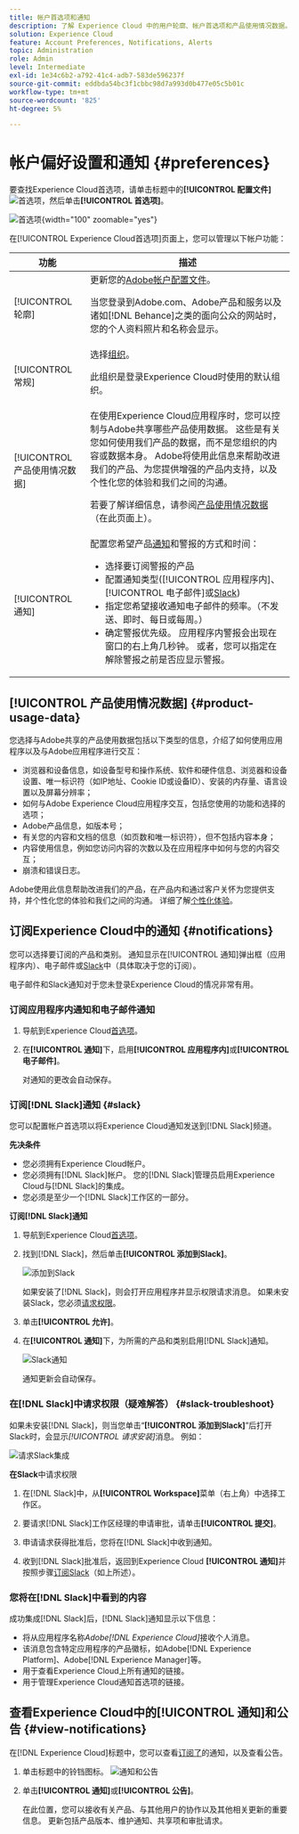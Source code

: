 ```yaml
---
title: 帐户首选项和通知
description: 了解 Experience Cloud 中的用户轮廓、帐户首选项和产品使用情况数据。订阅电子邮件和 [!DNL Slack]的产品通知，并设置产品警报。
solution: Experience Cloud
feature: Account Preferences, Notifications, Alerts
topic: Administration
role: Admin
level: Intermediate
exl-id: 1e34c6b2-a792-41c4-adb7-583de596237f
source-git-commit: eddbda54bc3f1cbbc98d7a993d0b477e05c5b01c
workflow-type: tm+mt
source-wordcount: '825'
ht-degree: 5%

---
```


# 帐户偏好设置和通知 {#preferences}

要查找Experience Cloud首选项，请单击标题中的&#x200B;**[!UICONTROL 配置文件]** ![首选项](../assets/preferences-icon-sm.png)，然后单击&#x200B;**[!UICONTROL 首选项]**。

![首选项](../assets/preferences-navigation.png){width="100" zoomable="yes"}

在[!UICONTROL Experience Cloud首选项]页面上，您可以管理以下帐户功能：

| 功能 | 描述 |
|--- |--- |
| [!UICONTROL 轮廓] | 更新您的[Adobe帐户配置文件](https://account.adobe.com/cn/profile)。 <p>当您登录到Adobe.com、Adobe产品和服务以及诸如[!DNL Behance]之类的面向公众的网站时，您的个人资料照片和名称会显示。 |
| [!UICONTROL 常规] | 选择[组织](../administration/organizations.md)。<p>此组织是登录Experience Cloud时使用的默认组织。 |
| [!UICONTROL 产品使用情况数据] | 在使用Experience Cloud应用程序时，您可以控制与Adobe共享哪些产品使用数据。 这些是有关您如何使用我们产品的数据，而不是您组织的内容或数据本身。 Adobe将使用此信息来帮助改进我们的产品、为您提供增强的产品内支持，以及个性化您的体验和我们之间的沟通。 <p>若要了解详细信息，请参阅[产品使用情况数据](#product-usage-data)（在此页面上）。 |
| [!UICONTROL 通知] | 配置您希望产品[通知](#subscribe-to-notifications-in-experience-cloud)和警报的方式和时间： <ul><li>选择要订阅警报的产品</li><li>配置通知类型([!UICONTROL 应用程序内]、[!UICONTROL 电子邮件]或[Slack](#slack-notifications))</li><li>指定您希望接收通知电子邮件的频率。（不发送、即时、每日或每周。）</li><li>确定警报优先级。 应用程序内警报会出现在窗口的右上角几秒钟。 或者，您可以指定在解除警报之前是否应显示警报。</li></ul> |

## [!UICONTROL 产品使用情况数据] {#product-usage-data}

您选择与Adobe共享的产品使用数据包括以下类型的信息，介绍了如何使用应用程序以及与Adobe应用程序进行交互：

* 浏览器和设备信息，如设备型号和操作系统、软件和硬件信息、浏览器和设备设置、唯一标识符（如IP地址、Cookie ID或设备ID）、安装的内存量、语言设置以及屏幕分辨率；
* 如何与Adobe Experience Cloud应用程序交互，包括您使用的功能和选择的选项；
* Adobe产品信息，如版本号；
* 有关您的内容和文档的信息（如页数和唯一标识符），但不包括内容本身；
* 内容使用信息，例如您访问内容的次数以及在应用程序中如何与您的内容交互；
* 崩溃和错误日志。

Adobe使用此信息帮助改进我们的产品，在产品内和通过客户关怀为您提供支持，并个性化您的体验和我们之间的沟通。 详细了解[个性化体验](personalized-learning.md)。

## 订阅Experience Cloud中的通知 {#notifications}

您可以选择要订阅的产品和类别。 通知显示在[!UICONTROL 通知]弹出框（应用程序内）、电子邮件或[Slack](#slack-notifications)中（具体取决于您的订阅）。

电子邮件和Slack通知对于您未登录Experience Cloud的情况非常有用。

### 订阅应用程序内通知和电子邮件通知

1. 导航到Experience Cloud[首选项](https://experience.adobe.com/preferences)。

1. 在&#x200B;**[!UICONTROL 通知]**&#x200B;下，启用&#x200B;**[!UICONTROL 应用程序内]**&#x200B;或&#x200B;**[!UICONTROL 电子邮件]**。

   对通知的更改会自动保存。

### 订阅[!DNL Slack]通知 {#slack}

您可以配置帐户首选项以将Experience Cloud通知发送到[!DNL Slack]频道。

**先决条件**

* 您必须拥有Experience Cloud帐户。
* 您必须拥有[!DNL Slack]帐户。 您的[!DNL Slack]管理员启用Experience Cloud与[!DNL Slack]的集成。
* 您必须是至少一个[!DNL Slack]工作区的一部分。

**订阅[!DNL Slack]通知**

1. 导航到Experience Cloud[首选项](https://experience.adobe.com/preferences)。

1. 找到[!DNL Slack]，然后单击&#x200B;**[!UICONTROL 添加到Slack]**。

   ![添加到Slack](../assets/add-to-slack.png)

   如果安装了[!DNL Slack]，则会打开应用程序并显示权限请求消息。 如果未安装Slack，您必须[请求权限](#slack-troubleshoot)。

1. 单击&#x200B;**[!UICONTROL 允许]**。

1. 在&#x200B;**[!UICONTROL 通知]**&#x200B;下，为所需的产品和类别启用[!DNL Slack]通知。

   ![Slack通知](../assets/slack.png)

   通知更新会自动保存。

### 在[!DNL Slack]中请求权限（疑难解答） {#slack-troubleshoot}

如果未安装[!DNL Slack]，则当您单击“**[!UICONTROL 添加到Slack]**”后打开Slack时，会显示&#x200B;_[!UICONTROL 请求安装]_&#x200B;消息。 例如：

![请求Slack集成](../assets/slack-workspace.png)

**在Slack**&#x200B;中请求权限

1. 在[!DNL Slack]中，从&#x200B;**[!UICONTROL Workspace]**&#x200B;菜单（右上角）中选择工作区。

1. 要请求[!DNL Slack]工作区经理的申请审批，请单击&#x200B;**[!UICONTROL 提交]**。

1. 申请请求获得批准后，您将在[!DNL Slack]中收到通知。

1. 收到[!DNL Slack]批准后，返回到Experience Cloud **[!UICONTROL 通知]**&#x200B;并按照步骤[订阅Slack](#slack-notifications)（如上所述）。

### 您将在[!DNL Slack]中看到的内容

成功集成[!DNL Slack]后，[!DNL Slack]通知显示以下信息：

* 将从应用程序名称&#x200B;_Adobe[!DNL Experience Cloud]_&#x200B;接收个人消息。
* 该消息包含特定应用程序的产品徽标，如Adobe[!DNL Experience Platform]、Adobe[!DNL Experience Manager]等。
* 用于查看Experience Cloud上所有通知的链接。
* 用于管理Experience Cloud通知首选项的链接。

## 查看Experience Cloud中的[!UICONTROL 通知]和公告 {#view-notifications}

在[!DNL Experience Cloud]标题中，您可以查看[订阅了](#notifications)的通知，以及查看公告。

1. 单击标题中的铃铛图标。 ![通知和公告](../assets/bell-icon.png)

1. 单击&#x200B;**[!UICONTROL 通知]**&#x200B;或&#x200B;**[!UICONTROL 公告]**。

   在此位置，您可以接收有关产品、与其他用户的协作以及其他相关更新的重要信息。 更新包括产品版本、维护通知、共享项和审批请求。
